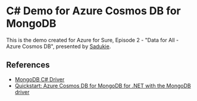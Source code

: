# C# Demo for Azure Cosmos DB for MongoDB

This is the demo created for Azure for Sure, Episode 2 - "Data for All - Azure Cosmos DB", presented by [Sadukie](https://sadukie.com).

## References

- [MongoDB C# Driver](https://www.mongodb.com/docs/drivers/csharp/current/)
- [Quickstart: Azure Cosmos DB for MongoDB for .NET with the MongoDB driver](https://learn.microsoft.com/azure/cosmos-db/mongodb/quickstart-dotnet?tabs=azure-cli%2Cwindows&WT.mc_id=DT-MVP-4025435)
